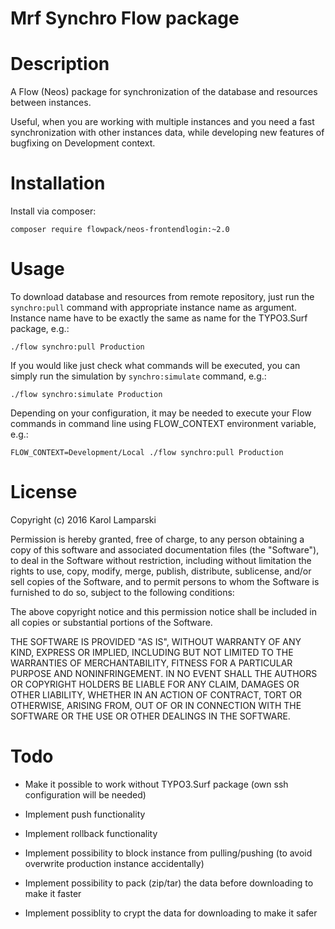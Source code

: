 # Mrf Synchro Flow package

Description
===========

A Flow (Neos) package for synchronization of the database and resources between instances. 

Useful, when you are working with multiple instances and you need a fast synchronization with other instances data, while developing new features of bugfixing on Development context.

Installation
===========

Install via composer:

``composer require flowpack/neos-frontendlogin:~2.0``

Usage
===========

To download database and resources from remote repository, just run the ``synchro:pull`` command with appropriate instance name as argument. Instance name have to be exactly the same as name for the TYPO3.Surf package, e.g.:

``./flow synchro:pull Production``

If you would like just check what commands will be executed, you can simply run the simulation by ``synchro:simulate`` command, e.g.:

``./flow synchro:simulate Production``

Depending on your configuration, it may be needed to execute your Flow commands in command line using FLOW_CONTEXT environment variable, e.g.:

``FLOW_CONTEXT=Development/Local ./flow synchro:pull Production``

License
=======

Copyright (c) 2016 Karol Lamparski

Permission is hereby granted, free of charge, to any person obtaining a copy of this software and associated documentation files (the "Software"), to deal in the Software without restriction, including without limitation the rights to use, copy, modify, merge, publish, distribute, sublicense, and/or sell copies of the Software, and to permit persons to whom the Software is furnished to do so, subject to the following conditions:

The above copyright notice and this permission notice shall be included in all copies or substantial portions of the Software.

THE SOFTWARE IS PROVIDED "AS IS", WITHOUT WARRANTY OF ANY KIND, EXPRESS OR IMPLIED, INCLUDING BUT NOT LIMITED TO THE WARRANTIES OF MERCHANTABILITY, FITNESS FOR A PARTICULAR PURPOSE AND NONINFRINGEMENT. IN NO EVENT SHALL THE AUTHORS OR COPYRIGHT HOLDERS BE LIABLE FOR ANY CLAIM, DAMAGES OR OTHER LIABILITY, WHETHER IN AN ACTION OF CONTRACT, TORT OR OTHERWISE, ARISING FROM, OUT OF OR IN CONNECTION WITH THE SOFTWARE OR THE USE OR OTHER DEALINGS IN THE SOFTWARE.

Todo
=======

* Make it possible to work without TYPO3.Surf package (own ssh configuration will be needed)

* Implement push functionality

* Implement rollback functionality

* Implement possibility to block instance from pulling/pushing (to avoid overwrite production instance accidentally)

* Implement possibility to pack (zip/tar) the data before downloading to make it faster

* Implement possiblity to crypt the data for downloading to make it safer

